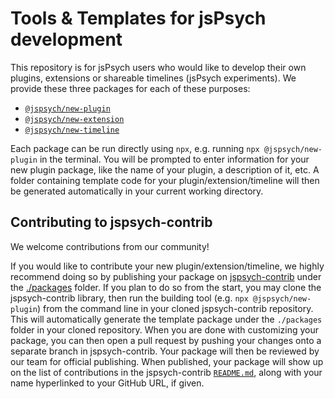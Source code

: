 # Tools & Templates for jsPsych development

This repository is for jsPsych users who would like to develop their own plugins, extensions or shareable timelines (jsPsych experiments). We provide these three packages for each of these purposes:

- [`@jspsych/new-plugin`](https://github.com/jspsych/jspsych-dev/tree/main/packages/new-plugin)
- [`@jspsych/new-extension`](https://github.com/jspsych/jspsych-dev/tree/main/packages/new-extension)
- [`@jspsych/new-timeline`](https://github.com/jspsych/jspsych-dev/tree/main/packages/new-timeline)

Each package can be run directly using `npx`, e.g. running `npx @jspsych/new-plugin` in the terminal. You will be prompted to enter information for your new plugin package, like the name of your plugin, a description of it, etc. A folder containing template code for your plugin/extension/timeline will then be generated automatically in your current working directory.

## Contributing to jspsych-contrib

We welcome contributions from our community!

If you would like to contribute your new plugin/extension/timeline, we highly recommend doing so by publishing your package on [jspsych-contrib](https://github.com/jspsych/jspsych-contrib) under the [./packages](https://github.com/jspsych/jspsych-contrib/tree/main/packages) folder. If you plan to do so from the start, you may clone the jspsych-contrib library, then run the building tool (e.g. `npx @jspsych/new-plugin`) from the command line in your cloned jspsych-contrib repository. This will automatically generate the template package under the `./packages` folder in your cloned repository. When you are done with customizing your package, you can then open a pull request by pushing your changes onto a separate branch in jspsych-contrib. Your package will then be reviewed by our team for official publishing. When published, your package will show up on the list of contributions in the jspsych-contrib [`README.md`](https://github.com/jspsych/jspsych-contrib/blob/main/README.md), along with your name hyperlinked to your GitHub URL, if given.
